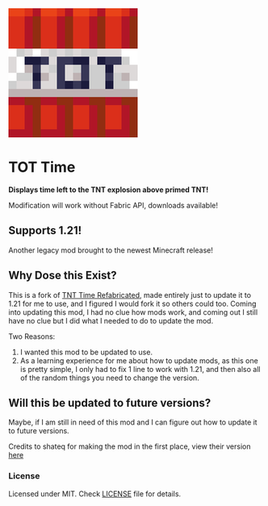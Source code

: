 <img src="assets/logo.png" width="256"  alt="Project's logo"/>

# TOT Time


**Displays time left to the TNT explosion above primed TNT!**

Modification will work without Fabric API, downloads available!

## Supports 1.21!

Another legacy mod brought to the newest Minecraft release!

## Why Dose this Exist?

This is a fork of [TNT Time Refabricated](https://github.com/shateq/TNTTime), made entirely just to update it to 1.21 for me to use, and I figured I would fork it so others could too. Coming into updating this mod, I had no clue how mods work, and coming out I still have no clue but I did what I needed to do to update the mod.

Two Reasons:
1) I wanted this mod to be updated to use.
2) As a learning experience for me about how to update mods, as this one is pretty simple, I only had to fix 1 line to work with 1.21, and then also all of the random things you need to change the version.

## Will this be updated to future versions?
Maybe, if I am still in need of this mod and I can figure out how to update it to future versions.



Credits to shateq for making the mod in the first place, view their version [here](https://github.com/shateq/TNTTime)

### License

Licensed under MIT. Check [LICENSE](LICENSE) file for details.
